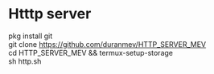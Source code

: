 # Htttp server
pkg install git \
git clone https://github.com/duranmev/HTTP_SERVER_MEV \
cd HTTP_SERVER_MEV && termux-setup-storage\
sh http.sh
